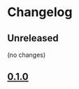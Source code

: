 # Changelog

## Unreleased

(no changes)

## [0.1.0]

[0.1.0]: https://github.com/hysonglet/swm-pacs/releases/tag/v0.1.0
